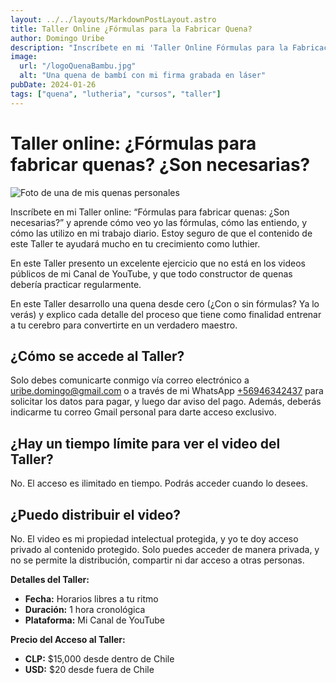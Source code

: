 ```yaml
---
layout: ../../layouts/MarkdownPostLayout.astro
title: Taller Online ¿Fórmulas para la Fabricar Quena?
author: Domingo Uribe
description: "Inscríbete en mi 'Taller Online Fórmulas para la Fabricación de la Quena' y aprende cómo yo veo las fórmulas, cómo las entiendo, y cómo las utilizo en mi trabajo diario"
image:
  url: "/logoQuenaBambu.jpg"
  alt: "Una quena de bambí con mi firma grabada en láser"
pubDate: 2024-01-26
tags: ["quena", "lutheria", "cursos", "taller"]
---
```


# Taller online: ¿Fórmulas para fabricar quenas? ¿Son necesarias?

![Foto de una de mis quenas personales](/src/assets/images/posts/MasSobreLaQuena.jpg "Más sobre la quena")

Inscríbete en mi Taller online: “Fórmulas para fabricar quenas: ¿Son necesarias?” y aprende cómo veo yo las fórmulas, cómo las entiendo, y cómo las utilizo en mi trabajo diario. Estoy seguro de que el contenido de este Taller te ayudará mucho en tu crecimiento como luthier.

En este Taller presento un excelente ejercicio que no está en los videos públicos de mi Canal de YouTube, y que todo constructor de quenas debería practicar regularmente.

En este Taller desarrollo una quena desde cero (¿Con o sin fórmulas? Ya lo verás) y explico cada detalle del proceso que tiene como finalidad entrenar a tu cerebro para convertirte en un verdadero maestro.

## ¿Cómo se accede al Taller?

Solo debes comunicarte conmigo vía correo electrónico a [uribe.domingo@gmail.com](mailto:uribe.domingo@gmail.com) o a través de mi WhatsApp [+56946342437](https://wa.me/56946342437) para solicitar los datos para pagar, y luego dar aviso del pago. Además, deberás indicarme tu correo Gmail personal para darte acceso exclusivo.

## ¿Hay un tiempo límite para ver el video del Taller?

No. El acceso es ilimitado en tiempo. Podrás acceder cuando lo desees.

## ¿Puedo distribuir el video?

No. El video es mi propiedad intelectual protegida, y yo te doy acceso privado al contenido protegido. Solo puedes acceder de manera privada, y no se permite la distribución, compartir ni dar acceso a otras personas.

**Detalles del Taller:**

- **Fecha:** Horarios libres a tu ritmo
- **Duración:** 1 hora cronológica
- **Plataforma:** Mi Canal de YouTube

**Precio del Acceso al Taller:**

- **CLP:** $15,000 desde dentro de Chile
- **USD:** $20 desde fuera de Chile
